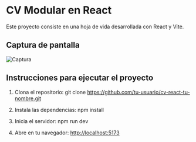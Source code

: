 # CV Modular en React

Este proyecto consiste en una hoja de vida desarrollada con React y Vite.

## Captura de pantalla
![Captura](src/readme.png)

## Instrucciones para ejecutar el proyecto

1. Clona el repositorio:
git clone https://github.com/tu-usuario/cv-react-tu-nombre.git



2. Instala las dependencias:
npm install


3. Inicia el servidor:
npm run dev



4. Abre en tu navegador: [http://localhost:5173](http://localhost:5173)
